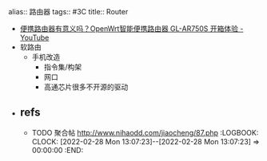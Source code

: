 alias:: 路由器
tags:: #3C
title:: Router

- [便携路由器有意义吗？OpenWrt智能便携路由器 GL-AR750S 开箱体验 - YouTube](https://www.youtube.com/watch?v=2AgS3pVzi24)
- 软路由
  - 手机改造
    - 指令集/构架
    - 网口
    - 高通芯片很多不开源的驱动
- ## refs
  - TODO 聚合帖 http://www.nihaodd.com/jiaocheng/87.php
    :LOGBOOK:
    CLOCK: [2022-02-28 Mon 13:07:23]--[2022-02-28 Mon 13:07:23] =>  00:00:00
    :END: